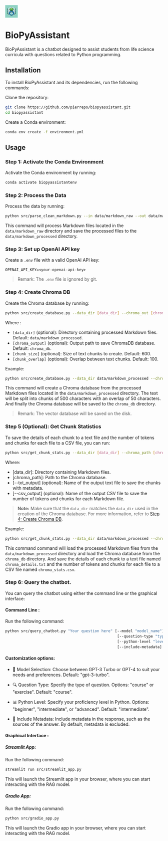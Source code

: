 
<div style="display: flex; align-items: left;">
  <img src="data/logo.webp" alt="Logo" width="40" height="40">
</div>

# BioPyAssistant

BioPyAssistant is a chatbot designed to assist students from life science curricula with questions related to Python programming.


## Installation

To install BioPyAssistant and its dependencies, run the following commands:

Clone the repository:

```bash
git clone https://github.com/pierrepo/biopyassistant.git
cd biopyassistant
```

Create a Conda environment:

```bash
conda env create -f environment.yml
```


## Usage

### Step 1: Activate the Conda Environment

Activate the Conda environment by running:

```bash
conda activate biopyassistantenv
```

### Step 2: Process the Data

Process the data by running:

```bash
python src/parse_clean_markdown.py --in data/markdown_raw --out data/markdown_processed
```

This command will process Markdown files located in the `data/markdown_raw` directory and save the processed files to the `data/markdown_processed` directory.

### Step 3: Set up OpenAI API key

Create a `.env` file with a valid OpenAI API key:

```text
OPENAI_API_KEY=<your-openai-api-key>
```

> Remark: The `.env` file is ignored by git.

### Step 4: Create Chroma DB

Create the Chroma database by running:

```bash
python src/create_database.py --data_dir [data_dir] --chroma_out [chroma_output] --chunk_size [chunk_size] --chunk_overlap [chunk_overlap] 
```
Where :
- `[data_dir]` (optional): Directory containing processed Markdown files. Default: `data/markdown_processed`.
- `[chroma_output]` (optional): Output path to save ChromaDB database. Default: `chroma_db`.
- `[chunk_size]` (optional): Size of text chunks to create. Default: 600.
- `[chunk_overlap]` (optional): Overlap between text chunks. Default: 100.

Example:
  
```bash
python src/create_database.py --data_dir data/markdown_processed --chroma_out chroma_db --chunk_size 500 --chunk_overlap 50
```
This command will create a Chroma database from the processed Markdown files located in the `data/markdown_processed` directory. The text will be split into chunks of 500 characters with an overlap of 50 characters. And finally the Chroma database will be saved to the `chroma_db` directory.

> Remark: The vector database will be saved on the disk.

### Step 5 (Optional): Get Chunk Statistics

To save the details of each chunk to a text file and the number of tokens and chunks for each file to a CSV file, you can run:

```bash
python src/get_chunk_stats.py --data_dir [data_dir] --chroma_path [chroma_path] [--txt_output <txt_output>] [--csv_output <csv_output>]
```

Where:
- [data_dir]: Directory containing Markdown files.
- [chroma_path]: Path to the Chroma database.
- [--txt_output] (optional): Name of the output text file to save the chunks with metadata.
- [--csv_output] (optional): Name of the output CSV file to save the number of tokens and chunks for each Markdown file.

> **Note:** Make sure that the `data_dir` matches the `data_dir` used in the creation of the Chroma database. For more information, refer to [Step 4: Create Chroma DB](#step-4-create-chroma-db).


Example:

```bash
python src/get_chunk_stats.py --data_dir data/markdown_processed --chroma_path chroma_db --txt_output chroma_details.txt --csv_output chroma_stats.csv
```

This command command will load the processed Markdown files from the `data/markdown_processed` directory and load the Chroma database from the `chroma_db` directory. And save the details of each chunk to a text file named `chroma_details.txt` and the number of tokens and chunks for each file to a CSV file named `chroma_stats.csv`.


### Step 6: Query the chatbot.

You can query the chatbot using either the command line or the graphical interface:


#### **Command Line** :

Run the following command:

```bash
python src/query_chatbot.py "Your question here" [--model "model_name"]
                                                  [--question-type "type"]
                                                  [--python-level "level"] 
                                                  [--include-metadata]
```

#### Customization options:

- 🤖 Model Selection: Choose between GPT-3 Turbo or GPT-4 to suit your needs and preferences. Default: "gpt-3-turbo".

- 🔍 Question Type: Specify the type of question. Options: "course" or "exercise". Default: "course".

- 📊 Python Level: Specify your proficiency level in Python. Options: "beginner", "intermediate", or "advanced". Default: "intermediate".

- 📝 Include Metadata: Include metadata in the response, such as the sources of the answer. By default, metadata is excluded.

#### **Graphical Interface** :

##### Streamlit App:

Run the following command:

```bash
streamlit run src/streamlit_app.py
```

This will launch the Streamlit app in your browser, where you can start interacting with the RAG model.

##### Gradio App:

Run the following command:

```bash
python src/gradio_app.py
```

This will launch the Gradio app in your browser, where you can start interacting with the RAG model.


